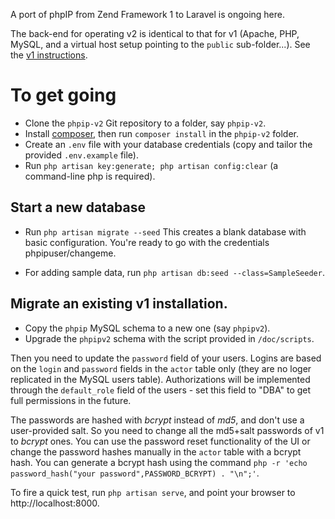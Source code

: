 A port of phpIP from Zend Framework 1 to Laravel is ongoing here.

The back-end for operating v2 is identical to that for v1 (Apache, PHP, MySQL, and a virtual host setup pointing to the `public` sub-folder...). See the [v1 instructions](https://github.com/jjdejong/phpip/wiki/Installing). 

# To get going

* Clone the `phpip-v2` Git repository to a folder, say `phpip-v2`.
* Install [composer](https://getcomposer.org/), then run `composer install` in the `phpip-v2` folder.
* Create an `.env` file with your database credentials (copy and tailor the provided `.env.example` file).
* Run `php artisan key:generate; php artisan config:clear` (a command-line php is required).

## Start a new database
* Run `php artisan migrate --seed`
This creates a blank database with basic configuration. You're ready to go with the credentials phpipuser/changeme.

* For adding sample data, run `php artisan db:seed --class=SampleSeeder`.

## Migrate an existing v1 installation.
* Copy the `phpip` MySQL schema to a new one (say `phpipv2`).
* Upgrade the `phpipv2` schema with the script provided in `/doc/scripts`.

Then you need to update the `password` field of your users. Logins are based on the `login` and `password` fields in the `actor` table only (they are no loger replicated in the MySQL users table). Authorizations will be implemented through the `default_role` field of the users - set this field to "DBA" to get full permissions in the future.

The passwords are hashed with _bcrypt_ instead of _md5_, and don't use a user-provided salt. So you need to change all the md5+salt passwords of v1 to _bcrypt_ ones. You can use the password reset functionality of the UI or change the password hashes manually in the `actor` table with a bcrypt hash. You can generate a bcrypt hash using the command `php -r 'echo password_hash("your password",PASSWORD_BCRYPT) . "\n";'`.

To fire a quick test, run `php artisan serve`, and point your browser to http://localhost:8000.
